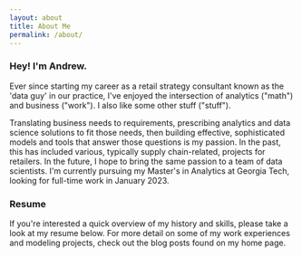 ```yaml
---
layout: about
title: About Me
permalink: /about/
---
```


### Hey! I'm Andrew.

Ever since starting my career as a retail strategy consultant known as the 'data guy' in our practice, I've enjoyed the intersection of analytics ("math") and business ("work"). I also like some other stuff ("stuff").

Translating business needs to requirements, prescribing analytics and data science solutions to fit those needs, then building effective, sophisticated models and tools that answer those questions is my passion. In the past, this has included various, typically supply chain-related, projects for retailers. In the future, I hope to bring the same passion to a team of data scientists. I'm currently pursuing my Master's in Analytics at Georgia Tech, looking for full-time work in January 2023.

### Resume

If you're interested a quick overview of my history and skills, please take a look at my resume below. For more detail on some of my work experiences and modeling projects, check out the blog posts found on my home page.

